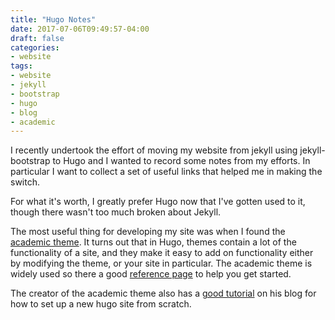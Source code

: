 ```yaml
---
title: "Hugo Notes"
date: 2017-07-06T09:49:57-04:00
draft: false
categories: 
- website
tags:
- website
- jekyll
- bootstrap
- hugo
- blog
- academic
---
```


I recently undertook the effort of moving my website from jekyll using jekyll-bootstrap to Hugo and I wanted to record some notes from my efforts. In particular I want to collect a set of useful links that helped me in making the switch.

For what it's worth, I greatly prefer Hugo now that I've gotten used to it, though there wasn't too much broken about Jekyll.

The most useful thing for developing my site was when I found the [academic theme](https://sourcethemes.com/academic/). It turns out that in Hugo, themes contain a lot of the functionality of a site, and they make it easy to add on functionality either by modifying the theme, or your site in particular. The academic theme is widely used so there a good [reference page](https://sourcethemes.com/academic/post/getting-started/) to help you get started.

The creator of the academic theme also has a [good tutorial](https://georgecushen.com/create-your-website-with-hugo/) on his blog for how to set up a new hugo site from scratch.
